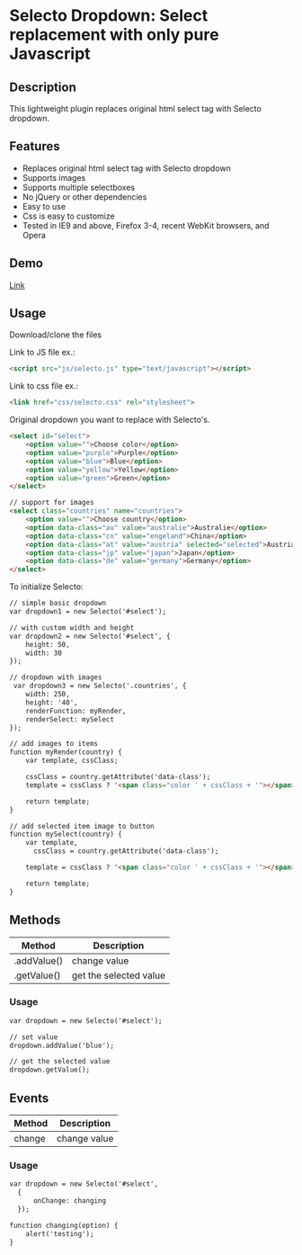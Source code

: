 # Selecto Dropdown: Select replacement with only pure Javascript

## Description 

This lightweight plugin replaces original html select tag with Selecto dropdown. 

## Features

* Replaces original html select tag with Selecto dropdown
* Supports images
* Supports multiple selectboxes
* No jQuery or other dependencies
* Easy to use
* Css is easy to customize
* Tested in IE9 and above, Firefox 3-4, recent WebKit browsers, and Opera

## Demo

[Link](https://westag.github.io/selecto/)

## Usage

Download/clone the files

Link to JS file ex.:
```html
<script src="js/selecto.js" type="text/javascript"></script>
```

Link to css file ex.:
```html
<link href="css/selecto.css" rel="stylesheet"> 
```

Original dropdown you want to replace with Selecto's.
```html
<select id="select">
    <option value="">Choose color</option>
    <option value="purple">Purple</option>
    <option value="blue">Blue</option>
    <option value="yellow">Yellow</option>
    <option value="green">Green</option>
</select>

// support for images
<select class="countries" name="countries">
    <option value="">Choose country</option>
    <option data-class="au" value="australie">Australie</option>
    <option data-class="cn" value="engeland">China</option>
    <option data-class="at" value="austria" selected="selected">Austria</option>
    <option data-class="jp" value="japan">Japan</option>
    <option data-class="de" value="germany">Germany</option>
</select>
```

To initialize Selecto:
```html
// simple basic dropdown
var dropdown1 = new Selecto('#select');

// with custom width and height
var dropdown2 = new Selecto('#select', {
    height: 50,
    width: 30
});

// dropdown with images
 var dropdown3 = new Selecto('.countries', {
    width: 250,
    height: '40',
    renderFunction: myRender,
    renderSelect: mySelect
});

// add images to items
function myRender(country) {
    var template, cssClass;

    cssClass = country.getAttribute('data-class');
    template = cssClass ? '<span class="color ' + cssClass + '"></span>' + country.textContent : country.textContent;

    return template;
}

// add selected item image to button
function mySelect(country) {
    var template,
      cssClass = country.getAttribute('data-class');

    template = cssClass ? '<span class="color ' + cssClass + '"></span>' + country.textContent : country.textContent;

    return template;
}
```

## Methods

Method | Description
------ | -----------
.addValue() | change value
.getValue() | get the selected value

### Usage

```html
var dropdown = new Selecto('#select');

// set value
dropdown.addValue('blue');

// get the selected value
dropdown.getValue();
```

## Events

Method | Description
------ | -----------
change | change value

### Usage

```html
var dropdown = new Selecto('#select',
  {
      onChange: changing
  });

function changing(option) {
    alert('testing');
}
```


